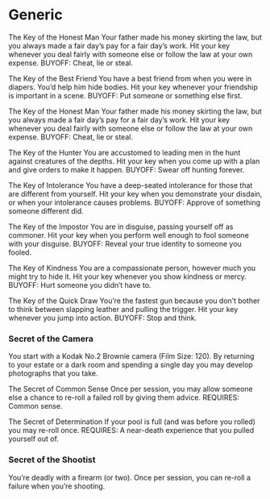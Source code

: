 # Generic






The Key of the Honest Man
Your father made his money skirting the law, but you always made
a fair day’s pay for a fair day’s work. Hit your key whenever you
deal fairly with someone else or follow the law at your own expense.
BUYOFF: Cheat, lie or steal.


The Key of the Best Friend
You have a best friend from when you were in diapers. You’d help him
hide bodies. Hit your key whenever your friendship is important in a
scene. BUYOFF: Put someone or something else first.

The Key of the Honest Man
Your father made his money skirting the law, but you always made
a fair day’s pay for a fair day’s work. Hit your key whenever you
deal fairly with someone else or follow the law at your own expense.
BUYOFF: Cheat, lie or steal.

The Key of the Hunter
You are accustomed to leading men in the hunt against creatures of
the depths. Hit your key when you come up with a plan and give orders to make it happen. BUYOFF: Swear off hunting forever.

The Key of Intolerance
You have a deep-seated intolerance for those that are different from
yourself. Hit your key when you demonstrate your disdain, or when
your intolerance causes problems. BUYOFF: Approve of something
someone different did.

The Key of the Impostor
You are in disguise, passing yourself off as commoner. Hit your key
when you perform well enough to fool someone with your disguise.
BUYOFF: Reveal your true identity to someone you fooled.


The Key of Kindness
You are a compassionate person, however much you might try to hide
it. Hit your key whenever you show kindness or mercy. BUYOFF: Hurt
someone you didn’t have to.





The Key of the Quick Draw
You’re the fastest gun because you don’t bother to think between slapping leather and pulling the trigger. Hit your key whenever you jump
into action. BUYOFF: Stop and think.










### Secret of the Camera
You start with a Kodak No.2 Brownie camera (Film Size: 120). By returning to your estate or a dark room and spending a single day you may develop photographs that you take.


The Secret of Common Sense
Once per session, you may allow someone else a chance to re-roll a
failed roll by giving them advice. REQUIRES: Common sense.

The Secret of Determination
If your pool is full (and was before you rolled) you may re-roll once.
REQUIRES: A near-death experience that you pulled yourself out
of.





### Secret of the Shootist
You’re deadly with a firearm (or two). Once per session, you can re-roll a failure when you’re shooting.